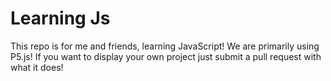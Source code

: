 # Learning Js
This repo is for me and friends, learning JavaScript!
We are primarily using P5.js!
If you want to display your own project just submit a pull request with what it does!
